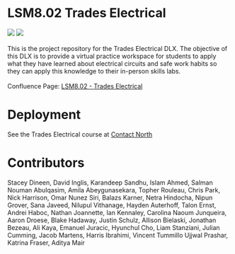 # LSM8.02 Trades Electrical
![](https://img.shields.io/badge/Status-Development%20--%20Phase%20I-green)
![](https://img.shields.io/badge/Code%20Coverage-74.1%25-green)
<br>  
This is the project repository for the Trades Electrical DLX. The objective of this DLX is to provide a virtual practice workspace for students to apply what they have learned about electrical circuits and safe work habits so they can apply this knowledge to their in-person skills labs.
<br>  
Confluence Page: [LSM8.02 - Trades Electrical](https://github.com/CC-Open-Learning/DLX-confluence/blob/main/706347009.html)  

# Deployment
See the Trades Electrical course at [Contact North](https://xrprojects.contactnorth.ca)

# Contributors
Stacey Dineen,
David Inglis,
Karandeep Sandhu,
Islam Ahmed,
Salman Nouman Abulqasim,
Amila Abeygunasekara,
Topher Rouleau,
Chris Park,
Nick Harrison,
Omar Nunez Siri,
Balazs Karner,
Netra Hindocha,
Nipun Grover,
Sana Javeed,
Nilupul Vithanage,
Hayden Auterhoff,
Talon Ernst,
Andrei Haboc,
Nathan Joannette,
Ian Kennaley,
Carolina Naoum Junqueira,
Aaron Droese,
Blake Hadaway,
Justin Schulz,
Allison Bielaski,
Jonathan Bezeau,
Ali Kaya,
Emanuel Juracic,
Hyunchul Cho,
Liam Stanziani,
Julian Cumming,
Jacob Martens,
Harris Ibrahimi,
Vincent Tummillo
Ujjwal Prashar,
Katrina Fraser,
Aditya Mair
